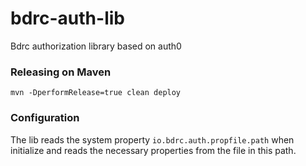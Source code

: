 # bdrc-auth-lib 
Bdrc authorization library based on auth0

### Releasing on Maven

```
mvn -DperformRelease=true clean deploy
```

### Configuration

The lib reads the system property `io.bdrc.auth.propfile.path` when initialize and reads the necessary properties from the file in this path.
